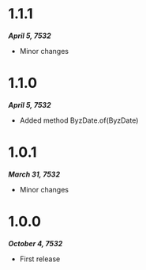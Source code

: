 # 1.1.1
***April 5, 7532***
* Minor changes

# 1.1.0
***April 5, 7532***
* Added method ByzDate.of(ByzDate)

# 1.0.1
***March 31, 7532***
* Minor changes

# 1.0.0
***October 4, 7532***
* First release
